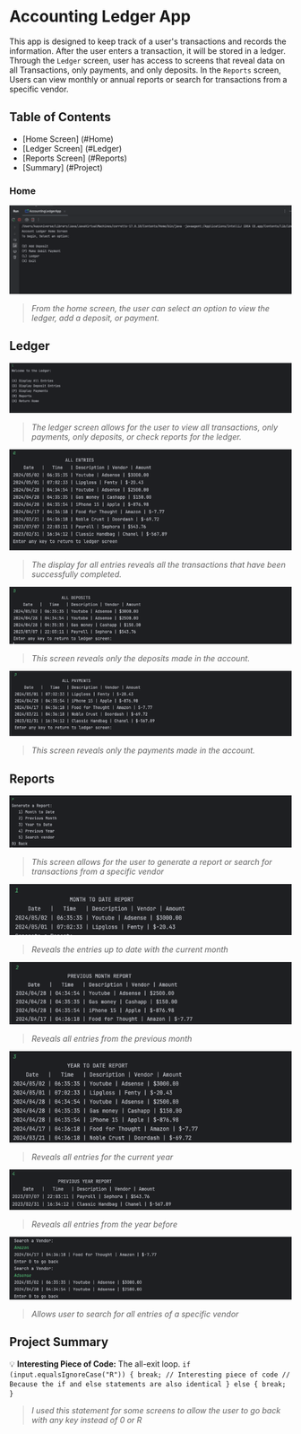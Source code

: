 # Accounting Ledger App
This app is designed to keep track of a user's transactions and records the information. 
After the user enters a transaction, it will be stored in a ledger. Through the `Ledger` screen, 
user has access to screens that reveal data on all Transactions, only payments, and only deposits.
In the `Reports` screen, Users can view monthly or annual reports or search for transactions from a specific vendor.

## **Table of Contents**
- [Home Screen] (#Home)
- [Ledger Screen] (#Ledger)
- [Reports Screen] (#Reports)
- [Summary] (#Project)

<a id="Home"></a>
### Home
![Ledger Home](src/main/resources/LedgerHome.png)
> *From the home screen, the user can select an option to view the ledger, add a deposit, or payment.*




<a id="Ledger"></a>
## Ledger
![Ledger Screen](src/main/resources/LedgerScreen.png)
> *The ledger screen allows for the user to view all transactions, only payments, only deposits, or check reports for the ledger.*

![Display All Entries](src/main/resources/DisplayAllEntriesScreen.png)
> *The display for all entries reveals all the transactions that have been successfully completed.*

![Display Only Deposits](src/main/resources/AllDepositsScreen.png)
> *This screen reveals only the deposits made in the account.*

![Display Only Payments](src/main/resources/AllPaymentScreen.png)
> *This screen reveals only the payments made in the account.*




<a id="Reports"></a>
## Reports
![Display Report Screen](src/main/resources/ReportScreen.png)
> *This screen allows for the user to generate a report or search for transactions from a specific vendor*

![Month to Date](src/main/resources/MonthtoDateReport.png)
> *Reveals the entries up to date with the current month*

![Previous Month](src/main/resources/PrevmonthReport.png)
> *Reveals all entries from the previous month*

![Year to Date](src/main/resources/YeartoDateReport.png)
> *Reveals all entries for the current year*

![Previous Year](src/main/resources/PreviousYearReport.png)
> *Reveals all entries from the year before*

![Search Vendor](src/main/resources/SearchVendor.png)
> *Allows user to search for all entries of a specific vendor*




<a id="Project"></a>
## Project Summary

:bulb: **Interesting Piece of Code:** The all-exit loop.
`if (input.equalsIgnoreCase("R")) {
break;
// Interesting piece of code
// Because the if and else statements are also identical
} else {
break; }`
> *I used this statement for some screens to allow the user to go back with any key instead of 0 or R*
